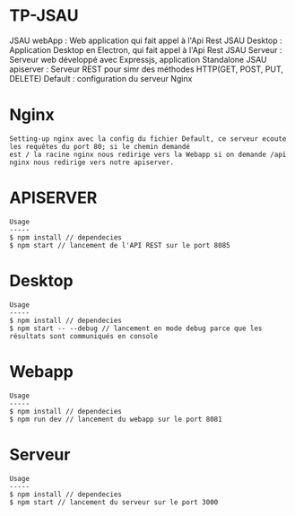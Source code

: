 # TP-JSAU
JSAU webApp : Web application qui fait appel à l'Api Rest
JSAU Desktop : Application Desktop en Electron, qui fait appel à l'Api Rest
JSAU Serveur : Serveur web développé avec Expressjs, application Standalone
JSAU apiserver : Serveur REST pour simr des méthodes HTTP(GET, POST, PUT, DELETE)
Default : configuration du serveur Nginx
# Nginx
    Setting-up nginx avec la config du fichier Default, ce serveur ecoute les requêtes du port 80; si le chemin demandé
    est / la racine nginx nous redirige vers la Webapp si on demande /api nginx nous redirige vers notre apiserver.
# APISERVER
    Usage
    -----
    $ npm install // dependecies
    $ npm start // lancement de l'API REST sur le port 8085
    
# Desktop
    Usage
    -----
    $ npm install // dependecies
    $ npm start -- --debug // lancement en mode debug parce que les résultats sont communiqués en console

# Webapp
    Usage
    -----
    $ npm install // dependecies
    $ npm run dev // lancement du webapp sur le port 8081
    
# Serveur
    Usage
    -----
    $ npm install // dependecies
    $ npm start // lancement du serveur sur le port 3000
